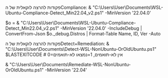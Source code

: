 פקודות להרצה לוקאלית של הCompliance:
& "C:\Users\User\Documents\WSL-Ubuntu-Compliance-Detect_Min22.04_v2.ps1" -MinVersion '22.04.0'

$o = & "C:\Users\User\Documents\WSL-Ubuntu-Compliance-Detect_Min22.04_v2.ps1" -MinVersion '22.04.0' -IncludeDebug | ConvertFrom-Json
$o._debug.Distros | Format-Table Name, ID, Ver -Auto


פקודות להרצה לוקאלית של הDetect+Remediation:
& "C:\Users\User\Documents\Detect-WSL-NonUbuntu-OrOldUbuntu.ps1"
$LASTEXITCODE  # 0=אין לא-תואמים, 1=נמצאו לא-תואמים


& "C:\Users\User\Documents\Remediate-WSL-NonUbuntu-OrOldUbuntu.ps1" -MinVersion '22.04'
